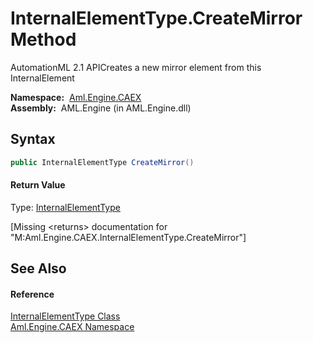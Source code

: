 InternalElementType.CreateMirror Method
=======================================
AutomationML 2.1 APICreates a new mirror element from this InternalElement

  **Namespace:**  [Aml.Engine.CAEX][1]  
  **Assembly:**  AML.Engine (in AML.Engine.dll)

Syntax
------

```csharp
public InternalElementType CreateMirror()
```

#### Return Value
Type: [InternalElementType][2]  

[Missing &lt;returns> documentation for "M:Aml.Engine.CAEX.InternalElementType.CreateMirror"]


See Also
--------

#### Reference
[InternalElementType Class][2]  
[Aml.Engine.CAEX Namespace][1]  

[1]: ../README.md
[2]: README.md
[3]: https://www.automationml.org
[4]: ../../icons/logoShade.png